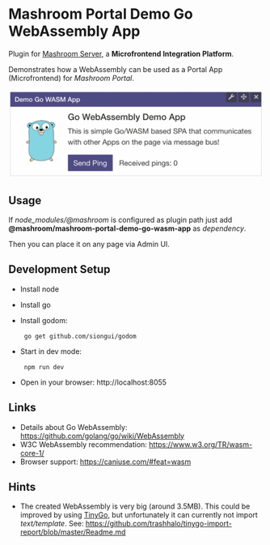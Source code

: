 
# Mashroom Portal Demo Go WebAssembly App

Plugin for [Mashroom Server](https://www.mashroom-server.com), a **Microfrontend Integration Platform**.

Demonstrates how a WebAssembly can be used as a Portal App (Microfrontend) for _Mashroom Portal_.

![Mashroom Portal](screenshot.png)

## Usage

If *node_modules/@mashroom* is configured as plugin path just add **@mashroom/mashroom-portal-demo-go-wasm-app** as *dependency*.

Then you can place it on any page via Admin UI.

## Development Setup

 * Install node
 * Install go 
 * Install godom:
        
        go get github.com/siongui/godom
        
 * Start in dev mode:
  
        npm run dev
        
 * Open in your browser: http://localhost:8055

## Links

 * Details about Go WebAssembly: https://github.com/golang/go/wiki/WebAssembly
 * W3C WebAssembly recommendation: https://www.w3.org/TR/wasm-core-1/
 * Browser support: https://caniuse.com/#feat=wasm
 
 ## Hints
 
  * The created WebAssembly is very big (around 3.5MB). This could be improved by using [TinyGo](https://tinygo.org/), 
    but unfortunately it can currently not import *text/template*. See: https://github.com/trashhalo/tinygo-import-report/blob/master/Readme.md
